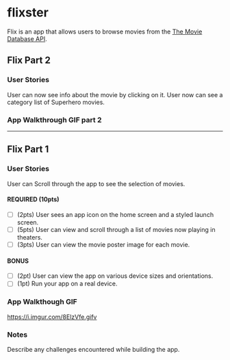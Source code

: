 # flixster
Flix is an app that allows users to browse movies from the [The Movie Database API](http://docs.themoviedb.apiary.io/#).

## Flix Part 2

### User Stories

User can now see info about the movie by clicking on it. User now can see a category list of Superhero movies.

### App Walkthrough GIF part 2




---

## Flix Part 1

### User Stories

User can Scroll through the app to see the selection of movies.

#### REQUIRED (10pts)
- [ ] (2pts) User sees an app icon on the home screen and a styled launch screen.
- [ ] (5pts) User can view and scroll through a list of movies now playing in theaters.
- [ ] (3pts) User can view the movie poster image for each movie.

#### BONUS
- [ ] (2pt) User can view the app on various device sizes and orientations.
- [ ] (1pt) Run your app on a real device.

### App Walkthough GIF

https://i.imgur.com/8ElzVfe.gifv

### Notes
Describe any challenges encountered while building the app.

